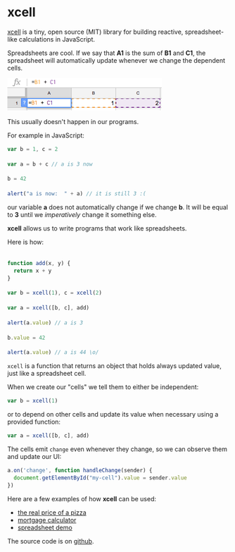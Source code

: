 # xcell

[xcell](https://www.npmjs.com/package/xcell) is a tiny, open source (MIT)
library for building reactive, spreadsheet-like calculations in JavaScript.

Spreadsheets are cool. If we say that **A1** is the sum of **B1** and **C1**,
the spreadsheet will automatically update whenever we change the dependent
cells.

![spreadsheet](spreadsheet.png)

This usually doesn't happen in our programs.

For example in JavaScript:

```javascript
var b = 1, c = 2

var a = b + c // a is 3 now

b = 42

alert("a is now:  " + a) // it is still 3 :(
```

our variable **a** does not automatically change if we
change **b**. It will be equal to **3** until we *imperatively*
change it something else.

**xcell** allows us to write programs that work like spreadsheets.

Here is how:

```javascript

function add(x, y) {
  return x + y
}

var b = xcell(1), c = xcell(2)

var a = xcell([b, c], add)

alert(a.value) // a is 3

b.value = 42

alert(a.value) // a is 44 \o/
```

`xcell` is a function that returns an object that holds always
updated value, just like a spreadsheet cell.

When we create our "cells" we tell them to either be independent:

```javascript
var b = xcell(1)
```

or to depend on other cells and update its value when necessary using
a provided function:

```javascript
var a = xcell([b, c], add)
```

The cells emit `change` even whenever they change, so we can observe
them and update our UI:

```javascript
a.on('change', function handleChange(sender) {
  document.getElementById("my-cell").value = sender.value
})
```

Here are a few examples of how **xcell** can be used:

- [the real price of a pizza](examples/pizza)
- [mortgage calculator](examples/mortgage)
- [spreadsheet demo](examples/spreadsheet)

The source code is on [github](https://github.com/tomazy/xcell).
